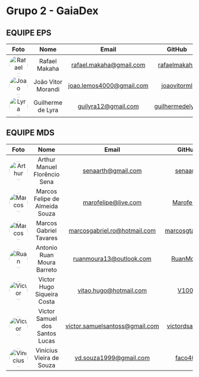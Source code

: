 # Grupo 2 - GaiaDex

## EQUIPE EPS

| Foto | Nome | Email | GitHub |
|:----:|:------------------------:|:-----:|:------:|
| <img style="border-radius: 50%;" src="https://github.com/rafaelmakaha.png" alt="Rafael" title="Rafael Makaha" width="50" height="50" /> | Rafael Makaha | rafael.makaha@gmail.com | [rafaelmakaha](https://github.com/rafaelmakaha) |
| <img style="border-radius: 50%;" src="https://github.com/joaovitorml.png" alt="Joao" title="Joao Vitor Morandi" width="50" height="50" /> | João Vitor Morandi | joao.lemos4000@gmail.com | [joaovitorml](https://github.com/joaovitorml) |
| <img style="border-radius: 50%;" src="https://github.com/guilhermedelyra.png" alt="Lyra" title="Guilherme de Lyra" width="50" height="50" /> | Guilherme de Lyra | guilyra12@gmail.com | [guilhermedelyra](https://github.com/guilhermedelyra) |

## EQUIPE MDS

| Foto | Nome | Email | GitHub |
|:----:|:------------------------:|:-----:|:------:|
| <img style="border-radius: 50%;" src="https://github.com/senaarth.png" alt="Arthur" title="Arthur Manuel Florêncio Sena" width="50" height="50" /> | Arthur Manuel Florêncio Sena | senaarth@gmail.com | [senaarth](https://github.com/senaarth) |
| <img style="border-radius: 50%;" src="https://github.com/Marofelipe.png" alt="Marcos" title="Marcos Felipe de Almeida Souza" width="50" height="50" /> | Marcos Felipe de Almeida Souza | marofelipe@live.com | [Marofelipe](https://github.com/Marofelipe) |
| <img style="border-radius: 50%;" src="https://github.com/marcosgtavares.png" alt="Marcos" title="Marcos Gabriel Tavares" width="50" height="50" /> | Marcos Gabriel Tavares | marcosgabriel.ro@hotmail.com | [marcosgtavares](https://github.com/marcosgtavares) |
| <img style="border-radius: 50%;" src="https://github.com/RuanMoura.png" alt="Ruan" title="Antonio Ruan Moura Barreto" width="50" height="50" /> | Antonio Ruan Moura Barreto | ruanmoura13@outlook.com | [RuanMoura](https://github.com/RuanMoura) |
| <img style="border-radius: 50%;" src="https://github.com/V100K.png" alt="Victor" title="Victor Hugo Siqueira Costa" width="50" height="50" /> | Victor Hugo Siqueira Costa | vitao.hugo@hotmail.com | [V100K](https://github.com/V100K) |
| <img style="border-radius: 50%;" src="https://github.com/victordsantoss.png" alt="Victor" title="Victor Samuel dos Santos Lucas" width="50" height="50" /> | Victor Samuel dos Santos Lucas  | victor.samuelsantoss@gmail.com | [victordsantoss](https://github.com/victordsantoss) |
| <img style="border-radius: 50%;" src="https://github.com/faco400.png" alt="Vinicius" title="Vinícius Vieira de Souza" width="50" height="50" /> | Vinícius Vieira de Souza | vd.souza1999@gmail.com | [faco400](https://github.com/faco400) |
